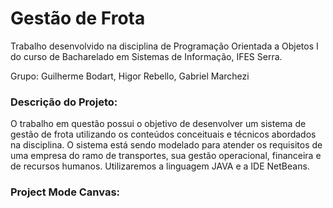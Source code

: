 # Gestão de Frota
Trabalho desenvolvido na disciplina de Programação Orientada a Objetos I do curso de Bacharelado em Sistemas de Informação, IFES Serra.<br>

Grupo: Guilherme Bodart, Higor Rebello, Gabriel Marchezi<br>

### Descrição do Projeto:

O trabalho em questão possui o objetivo de desenvolver um sistema de gestão de frota utilizando os conteúdos conceituais e técnicos abordados na disciplina. O sistema está sendo modelado para atender os requisitos de uma empresa do ramo de transportes, sua gestão operacional, financeira e de recursos humanos. Utilizaremos a linguagem JAVA e a IDE NetBeans.<br>


### Project Mode Canvas:


